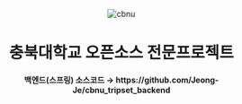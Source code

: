 <p align="center">
  <img src="https://github.com/Jeong-Je/lets-go/assets/131790445/4bddbb40-b04c-4363-b01a-dde9c9bcfbf4" alt="cbnu" />
</p>

<h1 align="center">충북대학교 오픈소스 전문프로젝트</h1>

<h4 align="center">백엔드(스프링) 소스코드 → https://github.com/Jeong-Je/cbnu_tripset_backend</h4>

